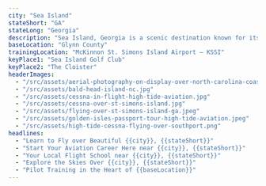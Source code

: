 ```yaml
---
city: "Sea Island"
stateShort: "GA"
stateLong: "Georgia"
description: "Sea Island, Georgia is a scenic destination known for its coastal beauty and regional charm. It offers an unforgettable view from the sky with landmarks like Sea Island Golf Club and The Cloister, making it a favorite among pilots and air tour guests."
baseLocation: "Glynn County"
trainingLocation: "McKinnon St. Simons Island Airport – KSSI"
keyPlace1: "Sea Island Golf Club"
keyPlace2: "The Cloister"
headerImages:
  - "/src/assets/aerial-photography-on-display-over-north-carolina-coast.webp"
  - "/src/assets/bald-head-island-nc.jpg"
  - "/src/assets/cessna-in-flight-high-tide-aviation.jpg"
  - "/src/assets/cessna-over-st-simons-island.jpg"
  - "/src/assets/flying-over-st-simons-island-ga.jpeg"
  - "/src/assets/golden-isles-passport-tour-high-tide-aviation.jpeg"
  - "/src/assets/high-tide-cessna-flying-over-southport.png"
headlines:
  - "Learn to Fly over Beautiful {{city}}, {{stateShort}}"
  - "Start Your Aviation Career Here near {{city}}, {{stateShort}}"
  - "Your Local Flight School near {{city}}, {{stateShort}}"
  - "Explore the Skies Over {{city}}, {{stateShort}}"
  - "Pilot Training in the Heart of {{baseLocation}}"
---
```

